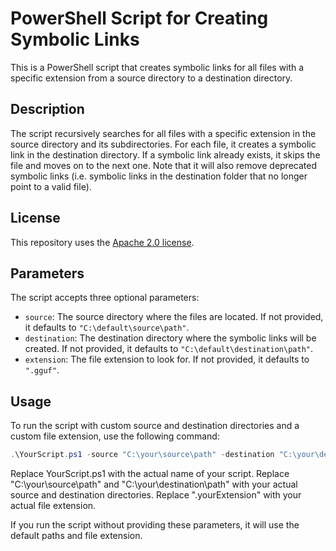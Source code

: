 # PowerShell Script for Creating Symbolic Links

This is a PowerShell script that creates symbolic links for all files with a specific extension from a source directory to a destination directory.

## Description

The script recursively searches for all files with a specific extension in the source directory and its subdirectories. For each file, it creates a symbolic link in the destination directory. If a symbolic link already exists, it skips the file and moves on to the next one. Note that it will also remove deprecated symbolic links (i.e. symbolic links in the destination folder that no longer point to a valid file).

## License
This repository uses the [Apache 2.0 license](https://www.apache.org/licenses/LICENSE-2.0).

## Parameters

The script accepts three optional parameters:
- `source`: The source directory where the files are located. If not provided, it defaults to `"C:\default\source\path"`.
- `destination`: The destination directory where the symbolic links will be created. If not provided, it defaults to `"C:\default\destination\path"`.
- `extension`: The file extension to look for. If not provided, it defaults to `".gguf"`.

## Usage

To run the script with custom source and destination directories and a custom file extension, use the following command:

```powershell
.\YourScript.ps1 -source "C:\your\source\path" -destination "C:\your\destination\path" -extension ".yourExtension"
```
Replace YourScript.ps1 with the actual name of your script. Replace "C:\your\source\path" and "C:\your\destination\path" with your actual source and destination directories. Replace ".yourExtension" with your actual file extension.

If you run the script without providing these parameters, it will use the default paths and file extension.

